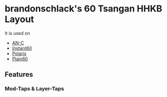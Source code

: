 # brandonschlack's 60 Tsangan HHKB Layout

It is used on
  
* [AN-C](https://github.com/qmk/qmk_firmware/tree/master/keyboards/cannonkeys/an_c)
* [Instant60](https://github.com/qmk/qmk_firmware/tree/master/keyboards/cannonkeys/instant60)
* [Polaris](https://github.com/qmk/qmk_firmware/tree/master/keyboards/ai03/polaris)
* [Plain60](https://github.com/qmk/qmk_firmware/tree/master/keyboards/maartenwut/plain60)

## Features
### Mod-Taps & Layer-Taps

